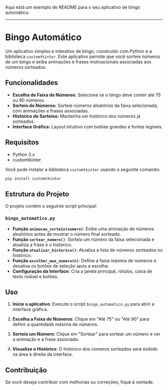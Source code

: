 Aqui está um exemplo de README para o seu aplicativo de bingo automático:

---

# Bingo Automático

Um aplicativo simples e interativo de bingo, construído com Python e a biblioteca `customtkinter`. Este aplicativo permite que você sorteie números de um bingo e exiba animações e frases motivacionais associadas aos números sorteados.

## Funcionalidades

- **Escolha de Faixa de Números:** Selecione se o bingo deve conter até 75 ou 90 números.
- **Sorteio de Números:** Sorteie números aleatórios da faixa selecionada, com animações e frases associadas.
- **Histórico de Sorteios:** Mantenha um histórico dos números já sorteados.
- **Interface Gráfica:** Layout intuitivo com botões grandes e fontes legíveis.

## Requisitos

- Python 3.x
- customtkinter

Você pode instalar a biblioteca `customtkinter` usando o seguinte comando:

```bash
pip install customtkinter
```

## Estrutura do Projeto

O projeto contém o seguinte script principal:

### `bingo_automatico.py`

- **Função `animacao_sorteio(numero)`**: Exibe uma animação de números aleatórios antes de mostrar o número final sorteado.
- **Função `sortear_numero()`**: Sorteia um número da faixa selecionada e atualiza a frase e o histórico.
- **Função `atualizar_historico()`**: Atualiza a lista de números sorteados no histórico.
- **Função `escolher_max_numero(n)`**: Define a faixa máxima de números e desativa os botões de seleção após a escolha.
- **Configuração da Interface**: Cria a janela principal, rótulos, caixa de texto rolável e botões.

## Uso

1. **Inicie o aplicativo**:
   Execute o script `bingo_automatico.py` para abrir a interface gráfica.

2. **Escolha a Faixa de Números**:
   Clique em "Até 75" ou "Até 90" para definir a quantidade máxima de números.

3. **Sorteie um Número**:
   Clique em "Sortear" para sortear um número e ver a animação e a frase associada.

4. **Visualize o Histórico**:
   O histórico dos números sorteados será exibido na área à direita da interface.

## Contribuição

Se você deseja contribuir com melhorias ou correções, fique à vontade.
